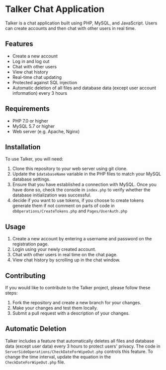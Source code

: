 # Talker Chat Application

Talker is a chat application built using PHP, MySQL, and JavaScript. Users can create accounts and then chat with other users in real time.

## Features

- Create a new account
- Log in and log out
- Chat with other users
- View chat history
- Real-time chat updating
- Protected against SQL injection
- Automatic deletion of all files and database data (except user account information) every 3 hours

## Requirements

- PHP 7.0 or higher
- MySQL 5.7 or higher
- Web server (e.g. Apache, Nginx)

## Installation

To use Talker, you will need:

1. Clone this repository to your web server using git clone.
2. Update the `$databaseName` variable in the PHP files to match your MySQL database settings.
3. Ensure that you have established a connection with MySQL. Once you have done so, check the console in `index.php` to verify whether the database initialization was successful.
4. decide if you want to use tokens, if you choose to create tokens generate them if not comment on parts of code in `dbOperations/CreateTokens.php` and `Pages/UserAuth.php`

## Usage

1. Create a new account by entering a username and password on the registration page.
2. Login using your newly created account.
3. Chat with other users in real time on the chat page.
4. View chat history by scrolling up in the chat window.

## Contributing

If you would like to contribute to the Talker project, please follow these steps:

1. Fork the repository and create a new branch for your changes.
2. Make your changes and test them locally.
3. Submit a pull request with a description of your changes.

## Automatic Deletion

Talker includes a feature that automatically deletes all files and database data (except user data) every 3 hours to protect users' privacy. The code in `ServerSideOperations/CheckDateForWipeOut.php` controls this feature. To change the time interval, update the equation in the `CheckDateForWipeOut.php` file.
